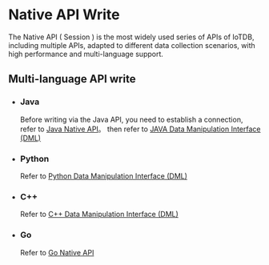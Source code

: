 <!--

    Licensed to the Apache Software Foundation (ASF) under one
    or more contributor license agreements.  See the NOTICE file
    distributed with this work for additional information
    regarding copyright ownership.  The ASF licenses this file
    to you under the Apache License, Version 2.0 (the
    "License"); you may not use this file except in compliance
    with the License.  You may obtain a copy of the License at
    
        http://www.apache.org/licenses/LICENSE-2.0
    
    Unless required by applicable law or agreed to in writing,
    software distributed under the License is distributed on an
    "AS IS" BASIS, WITHOUT WARRANTIES OR CONDITIONS OF ANY
    KIND, either express or implied.  See the License for the
    specific language governing permissions and limitations
    under the License.

-->

# Native API Write
The Native API ( Session ) is the most widely used series of APIs of IoTDB, including multiple APIs, adapted to different data collection scenarios, with high performance and multi-language support.

## Multi-language API write
* ### Java
    Before writing via the Java API, you need to establish a connection, refer to [Java Native API](../API/Programming-Java-Native-API.md)。
    then refer to [ JAVA Data Manipulation Interface (DML) ](../API/Programming-Java-Native-API.md#insert)

* ### Python
    Refer to [ Python Data Manipulation Interface (DML) ](../API/Programming-Python-Native-API.md#insert)

* ### C++ 
    Refer to [ C++ Data Manipulation Interface (DML) ](../API/Programming-Cpp-Native-API.md#insert)

* ### Go
    Refer to [Go Native API](../API/Programming-Go-Native-API.md)